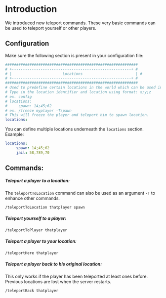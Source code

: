 # Introduction

We introduced new teleport commands. These very basic commands can be used to teleport yourself or other players.

## Configuration 

Make sure the following section is present in your configuration file:

```yaml
############################################################
# +------------------------------------------------------+ #
# |                       Locations                        | #
# +------------------------------------------------------+ #
############################################################
# Used to predefine certain locations in the world which can be used in other commands
# Type in the location identifier and location using format: x;y;z
# ex. config
# locations:
#     spawn: 14;45;62
# ex. /freeze myplayer -Tspawn
# This will freeze the player and teleport him to spawn location.
locations:
```

You can define multiple locations underneath the `locations` section.
Example:
```yaml
locations:
     spawn: 14;45;62
     jail: 58,789,70
```

## Commands:

##### Teleport a player to a location:

The `teleportToLocation` command can also be used as an argument `-T` to enhance other commands.

```
/teleportToLocation thatplayer spawn
```

##### Teleport yourself to a player:

```
/teleportToPlayer thatplayer
```

##### Teleport a player to your location:

```
/teleportHere thatplayer
```

##### Teleport a player back to his original location:
This only works if the player has been teleported at least ones before.
Previous locations are lost when the server restarts.
```
/teleportBack thatplayer
```